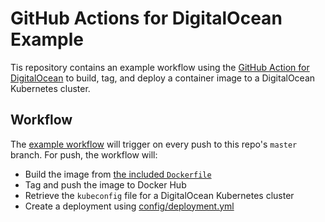 # GitHub Actions for DigitalOcean Example

Tis repository contains an example workflow using the [GitHub Action for DigitalOcean](https://github.com/andrewsomething/digitalocean-action) to build, tag, and deploy a container image to a DigitalOcean Kubernetes cluster.

## Workflow

The [example workflow](.github/main.workflow) will trigger on every push to this repo's `master` branch. For push, the workflow will:

* Build the image from [the included `Dockerfile`](Dockerfile)
* Tag and push the image to Docker Hub
* Retrieve the `kubeconfig` file for a DigitalOcean Kubernetes cluster
* Create a deployment using [config/deployment.yml](config/deployment.yml)
